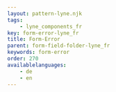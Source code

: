 ```yaml
---
layout: pattern-lyne.njk
tags: 
    - lyne_components_fr
key: form-error-lyne_fr
title: Form-Error
parent: form-field-folder-lyne_fr
keywords: form-error
order: 270
availablelanguages: 
    - de
    - en
---
```

